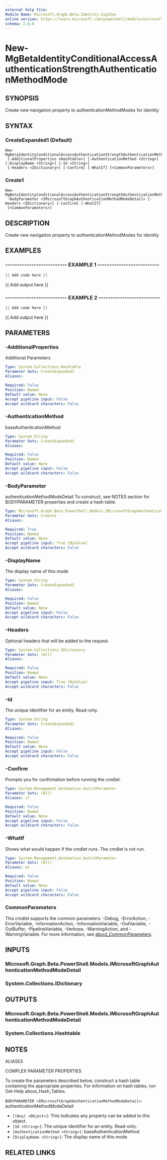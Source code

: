 ```yaml
---
external help file:
Module Name: Microsoft.Graph.Beta.Identity.SignIns
online version: https://learn.microsoft.com/powershell/module/microsoft.graph.beta.identity.signins/new-mgbetaidentityconditionalaccessauthenticationstrengthauthenticationmethodmode
schema: 2.0.0
---
```


# New-MgBetaIdentityConditionalAccessAuthenticationStrengthAuthenticationMethodMode

## SYNOPSIS
Create new navigation property to authenticationMethodModes for identity

## SYNTAX

### CreateExpanded1 (Default)
```
New-MgBetaIdentityConditionalAccessAuthenticationStrengthAuthenticationMethodMode
 [-AdditionalProperties <Hashtable>] [-AuthenticationMethod <String>] [-DisplayName <String>] [-Id <String>]
 [-Headers <IDictionary>] [-Confirm] [-WhatIf] [<CommonParameters>]
```

### Create1
```
New-MgBetaIdentityConditionalAccessAuthenticationStrengthAuthenticationMethodMode
 -BodyParameter <IMicrosoftGraphAuthenticationMethodModeDetail> [-Headers <IDictionary>] [-Confirm] [-WhatIf]
 [<CommonParameters>]
```

## DESCRIPTION
Create new navigation property to authenticationMethodModes for identity

## EXAMPLES

### -------------------------- EXAMPLE 1 --------------------------
```powershell
{{ Add code here }}
```

{{ Add output here }}

### -------------------------- EXAMPLE 2 --------------------------
```powershell
{{ Add code here }}
```

{{ Add output here }}

## PARAMETERS

### -AdditionalProperties
Additional Parameters

```yaml
Type: System.Collections.Hashtable
Parameter Sets: CreateExpanded1
Aliases:

Required: False
Position: Named
Default value: None
Accept pipeline input: False
Accept wildcard characters: False
```

### -AuthenticationMethod
baseAuthenticationMethod

```yaml
Type: System.String
Parameter Sets: CreateExpanded1
Aliases:

Required: False
Position: Named
Default value: None
Accept pipeline input: False
Accept wildcard characters: False
```

### -BodyParameter
authenticationMethodModeDetail
To construct, see NOTES section for BODYPARAMETER properties and create a hash table.

```yaml
Type: Microsoft.Graph.Beta.PowerShell.Models.IMicrosoftGraphAuthenticationMethodModeDetail
Parameter Sets: Create1
Aliases:

Required: True
Position: Named
Default value: None
Accept pipeline input: True (ByValue)
Accept wildcard characters: False
```

### -DisplayName
The display name of this mode

```yaml
Type: System.String
Parameter Sets: CreateExpanded1
Aliases:

Required: False
Position: Named
Default value: None
Accept pipeline input: False
Accept wildcard characters: False
```

### -Headers
Optional headers that will be added to the request.

```yaml
Type: System.Collections.IDictionary
Parameter Sets: (All)
Aliases:

Required: False
Position: Named
Default value: None
Accept pipeline input: True (ByValue)
Accept wildcard characters: False
```

### -Id
The unique identifier for an entity.
Read-only.

```yaml
Type: System.String
Parameter Sets: CreateExpanded1
Aliases:

Required: False
Position: Named
Default value: None
Accept pipeline input: False
Accept wildcard characters: False
```

### -Confirm
Prompts you for confirmation before running the cmdlet.

```yaml
Type: System.Management.Automation.SwitchParameter
Parameter Sets: (All)
Aliases: cf

Required: False
Position: Named
Default value: None
Accept pipeline input: False
Accept wildcard characters: False
```

### -WhatIf
Shows what would happen if the cmdlet runs.
The cmdlet is not run.

```yaml
Type: System.Management.Automation.SwitchParameter
Parameter Sets: (All)
Aliases: wi

Required: False
Position: Named
Default value: None
Accept pipeline input: False
Accept wildcard characters: False
```

### CommonParameters
This cmdlet supports the common parameters: -Debug, -ErrorAction, -ErrorVariable, -InformationAction, -InformationVariable, -OutVariable, -OutBuffer, -PipelineVariable, -Verbose, -WarningAction, and -WarningVariable. For more information, see [about_CommonParameters](http://go.microsoft.com/fwlink/?LinkID=113216).

## INPUTS

### Microsoft.Graph.Beta.PowerShell.Models.IMicrosoftGraphAuthenticationMethodModeDetail

### System.Collections.IDictionary

## OUTPUTS

### Microsoft.Graph.Beta.PowerShell.Models.IMicrosoftGraphAuthenticationMethodModeDetail

### System.Collections.Hashtable

## NOTES

ALIASES

COMPLEX PARAMETER PROPERTIES

To create the parameters described below, construct a hash table containing the appropriate properties. For information on hash tables, run Get-Help about_Hash_Tables.


`BODYPARAMETER <IMicrosoftGraphAuthenticationMethodModeDetail>`: authenticationMethodModeDetail
  - `[(Any) <Object>]`: This indicates any property can be added to this object.
  - `[Id <String>]`: The unique identifier for an entity. Read-only.
  - `[AuthenticationMethod <String>]`: baseAuthenticationMethod
  - `[DisplayName <String>]`: The display name of this mode

## RELATED LINKS

